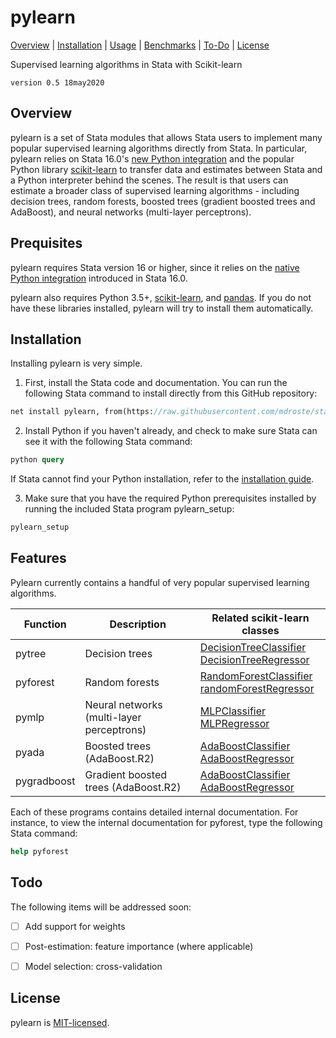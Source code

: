 
pylearn
=================================

[Overview](#overview)
| [Installation](#installation)
| [Usage](#usage)
| [Benchmarks](#benchmarks)
| [To-Do](#todo)
| [License](#license)

Supervised learning algorithms in Stata with Scikit-learn

`version 0.5 18may2020`


Overview
---------------------------------

pylearn is a set of Stata modules that allows Stata users to implement many popular supervised learning algorithms directly from Stata. In particular, pylearn relies on Stata 16.0's [new Python integration](https://www.stata.com/new-in-stata/python-integration/) and the popular Python library [scikit-learn](https://scikit-learn.org) to transfer data and estimates between Stata and a Python interpreter behind the scenes. The result is that users can estimate a broader class of supervised learning algorithms - including decision trees, random forests, boosted trees (gradient boosted trees and AdaBoost), and neural networks (multi-layer perceptrons).


Prequisites
---------------------------------

pylearn requires Stata version 16 or higher, since it relies on the [native Python integration](https://www.stata.com/new-in-stata/python-integration/) introduced in Stata 16.0. 

pylearn also requires Python 3.5+, [scikit-learn](https://scikit-learn.org), and [pandas](https://pandas.pydata.org/). If you do not have these libraries installed, pylearn will try to install them automatically. 



Installation
---------------------------------

Installing pylearn is very simple.

1. First, install the Stata code and documentation. You can run the following Stata command to install directly from this GitHub repository:

```stata
net install pylearn, from(https://raw.githubusercontent.com/mdroste/stata-learn/master/src) replace
```

2. Install Python if you haven't already, and check to make sure Stata can see it with the following Stata command:
```stata
python query
```

If Stata cannot find your Python installation, refer to the [installation guide](docs/install.md).

3. Make sure that you have the required Python prerequisites installed by running the included Stata program pylearn_setup:

```stata
pylearn_setup
```


Features
---------------------------------

Pylearn currently contains a handful of very popular supervised learning algorithms.


| Function     | Description                               | Related scikit-learn classes                     | 
| ------------ | -----------                               | ------------------------------                    |
| pytree       | Decision trees                           |  [DecisionTreeClassifier](https://scikit-learn.org/stable/modules/generated/sklearn.tree.DecisionTreeClassifier.html)<br>[DecisionTreeRegressor](https://scikit-learn.org/stable/modules/generated/sklearn.tree.DecisionTreeRegressor.html)    |
| pyforest     | Random forests                            |  [RandomForestClassifier](https://scikit-learn.org/stable/modules/generated/sklearn.ensemble.RandomForestClassifier.html)<br>[randomForestRegressor](https://scikit-learn.org/stable/modules/generated/sklearn.ensemble.RandomForestRegressor.html)    | 
| pymlp        | Neural networks (multi-layer perceptrons) |  [MLPClassifier](https://scikit-learn.org/stable/modules/generated/sklearn.neural_network.MLPClassifier.html)<br>[MLPRegressor](https://scikit-learn.org/stable/modules/generated/sklearn.neural_network.MLPClassifier.html)    |
| pyada        | Boosted trees (AdaBoost.R2)               |  [AdaBoostClassifier](https://scikit-learn.org/stable/modules/generated/sklearn.ensemble.AdaBoostClassifier.html)<br>[AdaBoostRegressor](https://scikit-learn.org/stable/modules/generated/sklearn.ensemble.AdaBoostRegressor.html)    |
| pygradboost  | Gradient boosted trees (AdaBoost.R2)      |  [AdaBoostClassifier](https://scikit-learn.org/stable/modules/generated/sklearn.ensemble.AdaBoostClassifier.html)<br>[AdaBoostRegressor](https://scikit-learn.org/stable/modules/generated/sklearn.ensemble.AdaBoostRegressor.html)    |

Each of these programs contains detailed internal documentation. For instance, to view the internal documentation for pyforest, type the following Stata command:
```stata
help pyforest
```
  
Todo
---------------------------------

The following items will be addressed soon:

- [ ] Add support for weights
- [ ] Post-estimation: feature importance (where applicable)
- [ ] Model selection: cross-validation


License
---------------------------------

pylearn is [MIT-licensed](https://github.com/mdroste/stata-pylearn/blob/master/LICENSE).
